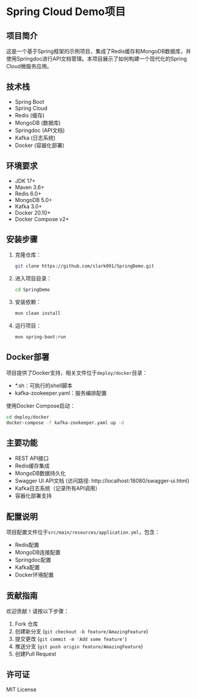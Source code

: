 # Spring Cloud Demo项目

## 项目简介
这是一个基于Spring框架的示例项目，集成了Redis缓存和MongoDB数据库，并使用Springdoc进行API文档管理。本项目展示了如何构建一个现代化的Spring Cloud微服务应用。

## 技术栈
- Spring Boot
- Spring Cloud
- Redis (缓存)
- MongoDB (数据库)
- Springdoc (API文档)
- Kafka (日志系统)
- Docker (容器化部署)

## 环境要求
- JDK 17+
- Maven 3.6+
- Redis 6.0+
- MongoDB 5.0+
- Kafka 3.0+
- Docker 20.10+
- Docker Compose v2+

## 安装步骤
1. 克隆仓库：
    ```bash
    git clone https://github.com/slark091/SpringDemo.git
    ```
2. 进入项目目录：
    ```bash
    cd SpringDemo
    ```
3. 安装依赖：
    ```bash
    mvn clean install
    ```
4. 运行项目：
    ```bash
    mvn spring-boot:run
    ```

## Docker部署
项目提供了Docker支持，相关文件位于`deploy/docker`目录：
- *.sh：可执行的shell脚本
- kafka-zookeeper.yaml：服务编排配置

使用Docker Compose启动：
```bash
cd deploy/docker
docker-compose -f kafka-zookeeper.yaml up -d
```

## 主要功能
- REST API接口
- Redis缓存集成
- MongoDB数据持久化
- Swagger UI API文档 (访问路径: http://localhost:18080/swagger-ui.html)
- Kafka日志系统（记录所有API调用）
- 容器化部署支持

## 配置说明
项目配置文件位于`src/main/resources/application.yml`，包含：
- Redis配置
- MongoDB连接配置
- Springdoc配置
- Kafka配置
- Docker环境配置

## 贡献指南
欢迎贡献！请按以下步骤：
1. Fork 仓库
2. 创建新分支 (`git checkout -b feature/AmazingFeature`)
3. 提交更改 (`git commit -m 'Add some feature'`)
4. 推送分支 (`git push origin feature/AmazingFeature`)
5. 创建Pull Request

## 许可证
MIT License